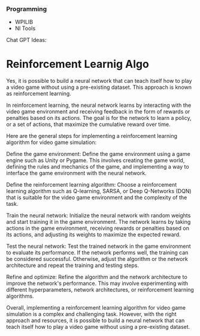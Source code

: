 ### Programming
- WPILIB
- NI Tools



Chat GPT Ideas:

# Reinforcement Learnig Algo

Yes, it is possible to build a neural network that can teach itself how to play a video game without using a pre-existing dataset. This approach is known as reinforcement learning.

In reinforcement learning, the neural network learns by interacting with the video game environment and receiving feedback in the form of rewards or penalties based on its actions. The goal is for the network to learn a policy, or a set of actions, that maximize the cumulative reward over time.

Here are the general steps for implementing a reinforcement learning algorithm for video game simulation:

Define the game environment: Define the game environment using a game engine such as Unity or Pygame. This involves creating the game world, defining the rules and mechanics of the game, and implementing a way to interface the game environment with the neural network.

Define the reinforcement learning algorithm: Choose a reinforcement learning algorithm such as Q-learning, SARSA, or Deep Q-Networks (DQN) that is suitable for the video game environment and the complexity of the task.

Train the neural network: Initialize the neural network with random weights and start training it in the game environment. The network learns by taking actions in the game environment, receiving rewards or penalties based on its actions, and adjusting its weights to maximize the expected reward.

Test the neural network: Test the trained network in the game environment to evaluate its performance. If the network performs well, the training can be considered successful. Otherwise, adjust the algorithm or the network architecture and repeat the training and testing steps.

Refine and optimize: Refine the algorithm and the network architecture to improve the network's performance. This may involve experimenting with different hyperparameters, network architectures, or reinforcement learning algorithms.

Overall, implementing a reinforcement learning algorithm for video game simulation is a complex and challenging task. However, with the right approach and resources, it is possible to build a neural network that can teach itself how to play a video game without using a pre-existing dataset.

